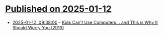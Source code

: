 # [Published on 2025-01-12](index.md)

* [2025-01-12, 09:38:00](https://soylentnews.org/article.pl?sid=25/01/11/1411215&from=rss) - [Kids Can't Use Computers... and This is Why It Should Worry You (2013)](https://soylentnews.org/article.pl?sid=25/01/11/1411215&from=rss)
